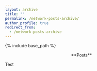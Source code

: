 ```yaml
---
layout: archive
title: ""
permalink: /network-posts-archive/
author_profile: true
redirect_from:
  - /network-posts-archive
---
```


{% include base_path %}


<center> **Posts** </center>

Test
